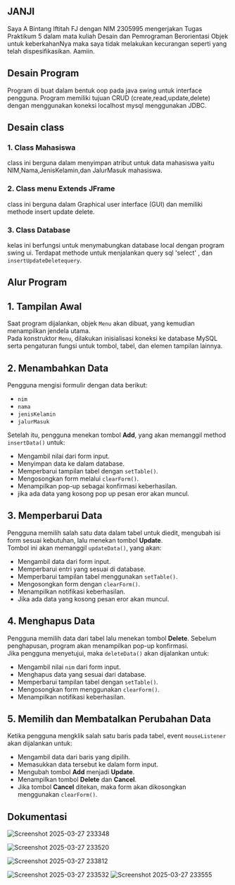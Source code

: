 ## JANJI
Saya A Bintang Iftitah FJ dengan NIM 2305995 mengerjakan Tugas Praktikum 5 dalam mata kuliah Desain dan Pemrograman Berorientasi Objek untuk keberkahanNya maka saya tidak melakukan kecurangan seperti yang telah dispesifikasikan. Aamiin.

## Desain Program 
Program di buat dalam bentuk oop pada java swing untuk interface pengguna. Program memiliki tujuan CRUD (create,read,update,delete) dengan menggunakan koneksi localhost mysql menggunakan JDBC.

## Desain class 

### 1. Class Mahasiswa 
class ini berguna dalam menyimpan atribut untuk data mahasiswa yaitu NIM,Nama,JenisKelamin,dan JalurMasuk mahasiswa. 

### 2. Class menu Extends JFrame 
class ini berguna dalam Graphical user interface (GUI) dan memiliki methode insert update delete.

### 3. Class Database
kelas ini berfungsi untuk menymabungkan database local dengan program swing ui. Terdapat methode untuk menjalankan query sql 'select' , dan `insertUpdateDeletequery`.

## Alur Program 

## 1. Tampilan Awal  
Saat program dijalankan, objek `Menu` akan dibuat, yang kemudian menampilkan jendela utama.  
Pada konstruktor `Menu`, dilakukan inisialisasi koneksi ke database MySQL serta pengaturan fungsi untuk tombol, tabel, dan elemen tampilan lainnya.  

## 2. Menambahkan Data  
Pengguna mengisi formulir dengan data berikut:  
- `nim`  
- `nama`  
- `jenisKelamin`  
- `jalurMasuk`  

Setelah itu, pengguna menekan tombol **Add**, yang akan memanggil method `insertData()` untuk:  
- Mengambil nilai dari form input.  
- Menyimpan data ke dalam database.  
- Memperbarui tampilan tabel dengan `setTable()`.  
- Mengosongkan form melalui `clearForm()`.  
- Menampilkan pop-up sebagai konfirmasi keberhasilan.
- jika ada data yang kosong pop up pesan eror akan muncul.  

## 3. Memperbarui Data  
Pengguna memilih salah satu data dalam tabel untuk diedit, mengubah isi form sesuai kebutuhan, lalu menekan tombol **Update**.  
Tombol ini akan memanggil `updateData()`, yang akan:  
- Mengambil data dari form input.  
- Memperbarui entri yang sesuai di database.  
- Memperbarui tampilan tabel menggunakan `setTable()`.  
- Mengosongkan form dengan `clearForm()`.  
- Menampilkan notifikasi keberhasilan.
- Jika ada data yang kosong pesan eror akan muncul.

## 4. Menghapus Data  
Pengguna memilih data dari tabel lalu menekan tombol **Delete**. Sebelum penghapusan, program akan menampilkan pop-up konfirmasi.  
Jika pengguna menyetujui, maka `deleteData()` akan dijalankan untuk:  
- Mengambil nilai `nim` dari form input.  
- Menghapus data yang sesuai dari database.  
- Memperbarui tampilan tabel dengan `setTable()`.  
- Mengosongkan form menggunakan `clearForm()`.  
- Menampilkan notifikasi keberhasilan.  

## 5. Memilih dan Membatalkan Perubahan Data  
Ketika pengguna mengklik salah satu baris pada tabel, event `mouseListener` akan dijalankan untuk:  
- Mengambil data dari baris yang dipilih.  
- Memasukkan data tersebut ke dalam form input.  
- Mengubah tombol **Add** menjadi **Update**.  
- Menampilkan tombol **Delete** dan **Cancel**.  
- Jika tombol **Cancel** ditekan, maka form akan dikosongkan menggunakan `clearForm()`.

## Dokumentasi 


 ![Screenshot 2025-03-27 233348](https://github.com/user-attachments/assets/f3a0a5e0-a7b6-4ffd-95b8-b6c75a2ad503)

![Screenshot 2025-03-27 233520](https://github.com/user-attachments/assets/5948ebdc-c072-4492-9388-89587a364322)

![Screenshot 2025-03-27 233812](https://github.com/user-attachments/assets/6343034f-9c7d-46a0-b06f-fe930f0608af)


![Screenshot 2025-03-27 233532](https://github.com/user-attachments/assets/9373d5f5-21b5-4a6c-be41-ac24678e1ef3)
![Screenshot 2025-03-27 233555](https://github.com/user-attachments/assets/800c2ce9-a387-41be-ae5d-1c130d96e880)
